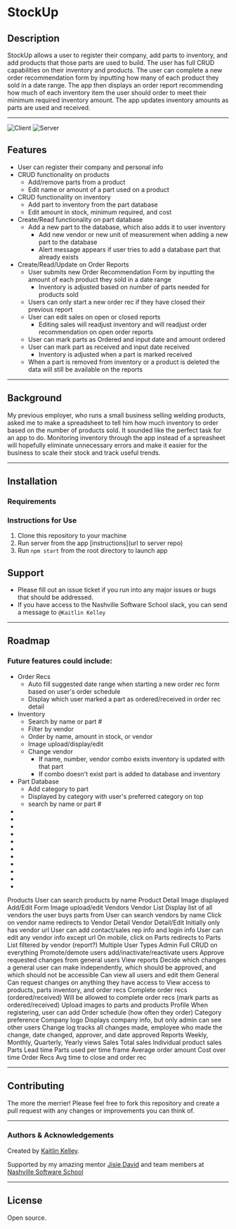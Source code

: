 # StockUp

## Description

StockUp allows a user to register their company, add parts to inventory, and add products that those parts are used to build. The user has full CRUD capabilities on their inventory and products. The user can complete a new order recommendation form by inputting how many of each product they sold in a date range. The app then displays an order report recommending how much of each inventory item the user should order to meet their minimum required inventory amount. The app updates inventory amounts as parts are used and received.

---
![Client](https://img.shields.io/badge/Client%20Side-HTML%2C%20CSS%2C%20React%2C%20React--Bootstrap-blue)
![Server](https://img.shields.io/badge/Server%20Side-Python%2FDjango-blue)

## Features
* User can register their company and personal info
* CRUD functionality on products
    * Add/remove parts from a product
    * Edit name or amount of a part used on a product
* CRUD functionality on inventory
    * Add part to inventory from the part database
    * Edit amount in stock, minimum required, and cost
* Create/Read functionality on part database
    * Add a new part to the database, which also adds it to user inventory
        * Add new vendor or new unit of measurement when adding a new part to the database
        * Alert message appears if user tries to add a database part that already exists
* Create/Read/Update on Order Reports
    * User submits new Order Recommendation Form by inputting the amount of each product they sold in a date range
        * Inventory is adjusted based on number of parts needed for products sold
    * Users can only start a new order rec if they have closed their previous report
    * User can edit sales on open or closed reports
        * Editing sales will readjust inventory and will readjust order recommendation on open order reports
    * User can mark parts as Ordered and input date and amount ordered
    * User can mark part as received and input date received
        * Inventory is adjusted when a part is marked received
    * When a part is removed from inventory or a product is deleted the data will still be available on the reports

---
## Background

My previous employer, who runs a small business selling welding products, asked me to make a spreadsheet to tell him how much inventory to order based on the number of products sold. It sounded like the perfect task for an app to do. Monitoring inventory through the app instead of a spreasheet will hopefully eliminate unnecessary errors and make it easier for the business to scale their stock and track useful trends.  

---

## Installation

### Requirements

### Instructions for Use
1. Clone this repository to your machine
3. Run server from the app [instructions](url to server repo)
3. Run `npm start` from the root directory to launch app

## Support

* Please fill out an issue ticket if you run into any major issues or bugs that should be addressed.
* If you have access to the Nashville Software School slack, you can send a message to `@Kaitlin Kelley`

---
## Roadmap

### Future features could include:

* Order Recs
    * Auto fill suggested date range when starting a new order rec form based on user's order schedule 
    * Display which user marked a part as ordered/received in order rec detail
* Inventory
    * Search by name or part # 
    * Filter by vendor 
    * Order by name, amount in stock, or vendor 
    * Image upload/display/edit
    * Change vendor
        * If name, number, vendor combo exists inventory is updated with that part
        * If combo doesn't exist part is added to database and inventory
* Part Database
    * Add category to part 
    * Displayed by category with user's preferred category on top
    * search by name or part #
* 
* 
* 
* 
*
*
*
*
*
*
*

Products
User can search products by name
Product Detail
Image displayed
Add/Edit Form
Image upload/edit
Vendors
Vendor List
Display list of all vendors the user buys parts from
User can search vendors by name
Click on vendor name redirects to Vendor Detail
Vendor Detail/Edit
Initially only has vendor url
User can add contact/sales rep info and login info
User can edit any vendor info except url
On mobile, click on Parts redirects to Parts List filtered by vendor (report?)
Multiple User Types
Admin
Full CRUD on everything
Promote/demote users
add/inactivate/reactivate users
Approve requested changes from general users
View reports
Decide which changes a general user can make independently, which should be approved, and which should not be accessible
Can view all users and edit them
General
Can request changes on anything they have access to
View access to products, parts inventory, and order recs
Complete order recs (ordered/received)
Will be allowed to complete order recs (mark parts as ordered/received)
Upload images to parts and products
Profile
When registering, user can add
Order schedule (how often they order)
Category preference
Company logo
Displays company info, but only admin can see other users
Change log tracks all changes made, employee who made the change, date changed, approver, and date approved
Reports
Weekly, Monthly, Quarterly, Yearly views
Sales
Total sales
Individual product sales
Parts
Lead time
Parts used per time frame
Average order amount
Cost over time
Order Recs
Avg time to close and order rec

---
## Contributing

The more the merrier! Please feel free to fork this repository and create a pull request with any changes or improvements you can think of. 

---
### Authors & Acknowledgements

Created by [Kaitlin Kelley](https://github.com/kjk1325).

Supported by my amazing mentor [Jisie David](https://github.com/jisie) and team members at [Nashville Software School](https://nashvillesoftwareschool.com)

---

## License

Open source.